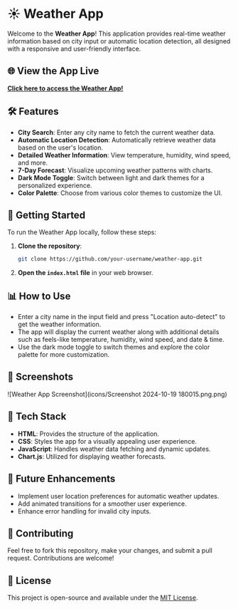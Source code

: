 # ☀️ Weather App

Welcome to the **Weather App**! This application provides real-time weather information based on city input or automatic location detection, all designed with a responsive and user-friendly interface.

## 🌐 View the App Live

**[Click here to access the Weather App!](https://shivamksah.github.io/PRODIGY_WD_05/)**

## 🛠️ Features

- **City Search**: Enter any city name to fetch the current weather data.
- **Automatic Location Detection**: Automatically retrieve weather data based on the user's location.
- **Detailed Weather Information**: View temperature, humidity, wind speed, and more.
- **7-Day Forecast**: Visualize upcoming weather patterns with charts.
- **Dark Mode Toggle**: Switch between light and dark themes for a personalized experience.
- **Color Palette**: Choose from various color themes to customize the UI.

## 🚀 Getting Started

To run the Weather App locally, follow these steps:

1. **Clone the repository**:
    ```bash
    git clone https://github.com/your-username/weather-app.git
    ```
2. **Open the `index.html` file** in your web browser.

## 📊 How to Use

- Enter a city name in the input field and press "Location auto-detect" to get the weather information.
- The app will display the current weather along with additional details such as feels-like temperature, humidity, wind speed, and date & time.
- Use the dark mode toggle to switch themes and explore the color palette for more customization.

## 📸 Screenshots

![Weather App Screenshot](icons/Screenshot 2024-10-19 180015.png.png)

## 🤖 Tech Stack

- **HTML**: Provides the structure of the application.
- **CSS**: Styles the app for a visually appealing user experience.
- **JavaScript**: Handles weather data fetching and dynamic updates.
- **Chart.js**: Utilized for displaying weather forecasts.

## 🎯 Future Enhancements

- Implement user location preferences for automatic weather updates.
- Add animated transitions for a smoother user experience.
- Enhance error handling for invalid city inputs.

## 🤝 Contributing

Feel free to fork this repository, make your changes, and submit a pull request. Contributions are welcome!

## 📄 License

This project is open-source and available under the [MIT License](LICENSE).
